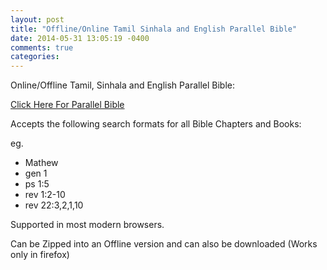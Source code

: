```yaml
---
layout: post
title: "Offline/Online Tamil Sinhala and English Parallel Bible"
date: 2014-05-31 13:05:19 -0400
comments: true
categories: 
---
```


Online/Offline Tamil, Sinhala and English Parallel Bible:

<a href="https://rawgit.com/andrewsheelan/bible_search/master/vendor/bible/bible_index.html">Click Here For Parallel Bible</a>



Accepts the following search formats for all Bible Chapters and Books:

eg. 

- Mathew 
- gen 1
- ps 1:5
- rev 1:2-10
- rev 22:3,2,1,10


Supported in most modern browsers. 

Can be Zipped into an Offline version and can also be downloaded (Works only in firefox)